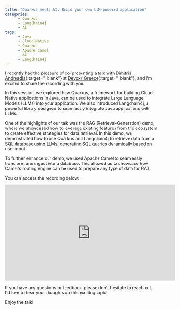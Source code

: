```yaml
---
title: "Quarkus meets AI: Build your own LLM-powered application"
categories:
      - Quarkus
      - LangChain4j
      - AI
tags:
      - Java
      - Cloud-Native
      - Quarkus
      - Apache Camel
      - AI
      - LangChain4j
---
```


I recently had the pleasure of co-presenting a talk with [Dimitris Andreadis](https://twitter.com/dandreadis){:target="_blank"} at [Devoxx Greece](https://devoxx.gr/){:target="_blank"}, and I'm excited to share the recording with you.

In this session, we explored how Quarkus, a framework for building Cloud-Native applications in Java, can be used to integrate Large Language Models (LLMs) into your application. We also introduced Langchain4j, a powerful library designed to seamlessly integrate Java applications with
LLMs.

One of the highlights of our talk was the RAG (Retrieval-Generation) demo, where we showcased how to leverage existing features from the ecosystem to create effective strategies for data retrieval. In this demo, we demonstrated how to use Quarkus and Langchain4j to retrieve data from a SQL
database using LLMs, generating SQL queries dynamically based on user input.


To further enhance our demo, we used Apache Camel to seamlessly transform and ingest into a database. This allowed us to showcase how Camel's routing engine can be used to prepare any type of data for RAG.

You can access the recording below:

<iframe src="https://www.youtube.com/embed/glQcaVRTlV0" width="560" height="315" frameborder="0"> </iframe>

If you have any questions or feedback, please don't hesitate to reach out. I'd love to hear your thoughts on this exciting topic! 

Enjoy the talk!